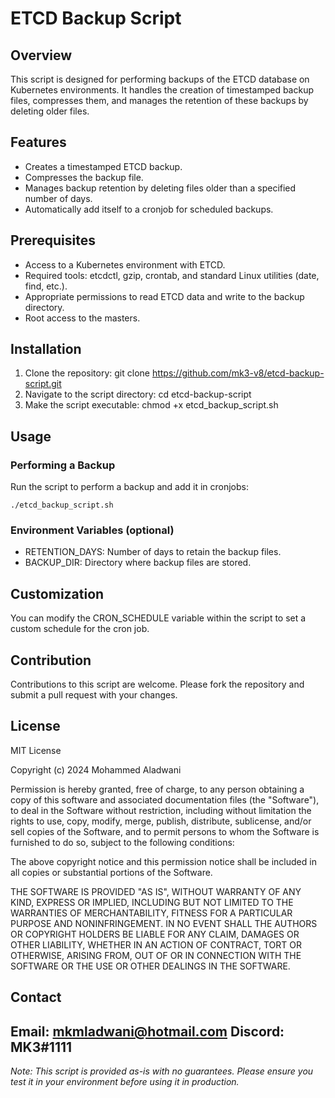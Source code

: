# ETCD Backup Script

## Overview
This script is designed for performing backups of the ETCD database on Kubernetes environments. It handles the creation of timestamped backup files, compresses them, and manages the retention of these backups by deleting older files.

## Features
- Creates a timestamped ETCD backup.
- Compresses the backup file.
- Manages backup retention by deleting files older than a specified number of days.
- Automatically add itself to a cronjob for scheduled backups.

## Prerequisites
- Access to a Kubernetes environment with ETCD.
- Required tools: etcdctl, gzip, crontab, and standard Linux utilities (date, find, etc.).
- Appropriate permissions to read ETCD data and write to the backup directory.
- Root access to the masters.

## Installation
1. Clone the repository:
   git clone https://github.com/mk3-v8/etcd-backup-script.git
2. Navigate to the script directory:
   cd etcd-backup-script
3. Make the script executable:
   chmod +x etcd_backup_script.sh

## Usage
### Performing a Backup
Run the script to perform a backup and add it in cronjobs:
```
./etcd_backup_script.sh
```

### Environment Variables (optional)
- RETENTION_DAYS: Number of days to retain the backup files.
- BACKUP_DIR: Directory where backup files are stored.

## Customization
You can modify the CRON_SCHEDULE variable within the script to set a custom schedule for the cron job.

## Contribution
Contributions to this script are welcome. Please fork the repository and submit a pull request with your changes.

## License

MIT License

Copyright (c) 2024 Mohammed Aladwani

Permission is hereby granted, free of charge, to any person obtaining a copy
of this software and associated documentation files (the "Software"), to deal
in the Software without restriction, including without limitation the rights
to use, copy, modify, merge, publish, distribute, sublicense, and/or sell
copies of the Software, and to permit persons to whom the Software is
furnished to do so, subject to the following conditions:

The above copyright notice and this permission notice shall be included in all
copies or substantial portions of the Software.

THE SOFTWARE IS PROVIDED "AS IS", WITHOUT WARRANTY OF ANY KIND, EXPRESS OR
IMPLIED, INCLUDING BUT NOT LIMITED TO THE WARRANTIES OF MERCHANTABILITY,
FITNESS FOR A PARTICULAR PURPOSE AND NONINFRINGEMENT. IN NO EVENT SHALL THE
AUTHORS OR COPYRIGHT HOLDERS BE LIABLE FOR ANY CLAIM, DAMAGES OR OTHER
LIABILITY, WHETHER IN AN ACTION OF CONTRACT, TORT OR OTHERWISE, ARISING FROM,
OUT OF OR IN CONNECTION WITH THE SOFTWARE OR THE USE OR OTHER DEALINGS IN THE
SOFTWARE.


## Contact
Email: mkmladwani@hotmail.com
Discord: MK3#1111
---

*Note: This script is provided as-is with no guarantees. Please ensure you test it in your environment before using it in production.*
